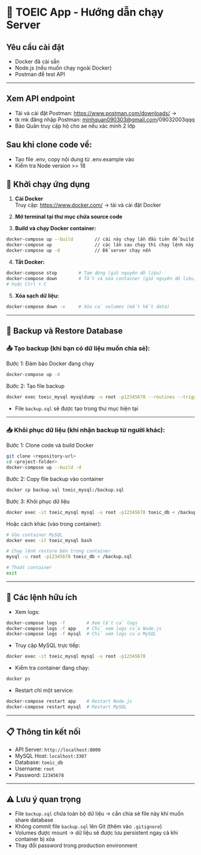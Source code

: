 
# 🚀 TOEIC App - Hướng dẫn chạy Server

## Yêu cầu cài đặt
- Docker đã cài sẵn  
- Node.js (nếu muốn chạy ngoài Docker)  
- Postman để test API  

---

## Xem API endpoint
- Tải và cài đặt Postman: https://www.postman.com/downloads/ ->
- tk mk đăng nhập Postman: minhquan090303@gmail.com/09032003qqq
- Bảo Quân truy cập hộ cho ae nếu xác minh 2 lớp


## Sau khi clone code về:
- Tạo file .env, copy nội dung từ .env.example vào 
- Kiểm tra Node version >= 18

## 🐳 Khởi chạy ứng dụng

1. **Cài Docker**  
   Truy cập: https://www.docker.com/ → tải và cài đặt Docker

2. **Mở terminal tại thư mục chứa source code**

3. **Build và chạy Docker container:**
```bash
docker-compose up --build        // cái này chạy lần đầu tiên để build server
docker-compose up                // các lần sau chạy thì chạy lệnh này hoặc dùng lệnh docker-compose up -d
docker-compose up -d             // Để server chạy nền 
```
4. **Tắt Docker:**
```bash
docker-compose stop        # Tạm dừng (giữ nguyên dữ liệu)
docker-compose down        # Tắt và xóa container (giữ nguyên dữ liệu)
# hoặc Ctrl + C
```

5. **Xóa sạch dữ liệu:**
```bash
docker-compose down -v     # Xóa cả volumes (mất hết data)
```
---

## 💾 Backup và Restore Database

### 📤 Tạo backup (khi bạn có dữ liệu muốn chia sẻ):

Bước 1: Đảm bảo Docker đang chạy
```bash
docker-compose up -d
```

Bước 2: Tạo file backup
```bash
docker exec toeic_mysql mysqldump -u root -p12345678 --routines --triggers toeic_db > backup.sql
```
- File `backup.sql` sẽ được tạo trong thư mục hiện tại

---

### 📥 Khôi phục dữ liệu (khi nhận backup từ người khác):

Bước 1: Clone code và build Docker
```bash
git clone <repository-url>
cd <project-folder>
docker-compose up --build -d
```

Bước 2: Copy file backup vào container
```bash
docker cp backup.sql toeic_mysql:/backup.sql
```

Bước 3: Khôi phục dữ liệu
```bash
docker exec -it toeic_mysql mysql -u root -p12345678 toeic_db < /backup.sql
```

Hoặc cách khác (vào trong container):
```bash
# Vào container MySQL
docker exec -it toeic_mysql bash

# Chạy lệnh restore bên trong container
mysql -u root -p12345678 toeic_db < /backup.sql

# Thoát container
exit
```

---

## 🔧 Các lệnh hữu ích

- Xem logs:
```bash
docker-compose logs -f        # Xem tất cả logs
docker-compose logs -f app    # Chỉ xem logs của Node.js
docker-compose logs -f mysql  # Chỉ xem logs của MySQL
```

- Truy cập MySQL trực tiếp:
```bash
docker exec -it toeic_mysql mysql -u root -p12345678
```

- Kiểm tra container đang chạy:
```bash
docker ps
```

- Restart chỉ một service:
```bash
docker-compose restart app    # Restart Node.js
docker-compose restart mysql  # Restart MySQL
```

---

## 📋 Thông tin kết nối

- API Server: `http://localhost:8000`  
- MySQL Host: `localhost:3307`  
- Database: `toeic_db`  
- Username: `root`  
- Password: `12345678`

---

## ⚠️ Lưu ý quan trọng

- File `backup.sql` chứa toàn bộ dữ liệu → cần chia sẻ file này khi muốn share database  
- Không commit file `backup.sql` lên Git (thêm vào `.gitignore`)  
- Volumes được mount → dữ liệu sẽ được lưu persistent ngay cả khi container bị xóa  
- Thay đổi password trong production environment  
